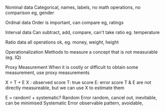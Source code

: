 

Nominal data
Categorical, names, labels, no math operations, no comparison 
eg, gender

Ordinal data
Order is important, can compare
eg, ratings

Interval data
Can subtract, add, compare, can't take ratio
eg. temperature

Ratio data
all operations ok, 
eg. money, weight, height

Operationalization
Methods to measure a concept that is not measurable (eg. IQ)

Proxy Measurement
When it is costly or difficult to obtain some measurement, use proxy measurements

X = T + E
X : observed score
T: true score
E: error score
T & E are not directly measureable, but we can use X to estimate them

E = random! + systematic?
Random Error
random, cancel out, inevitable, can be minimised
Systematic Error
observable pattern, avoidable, 